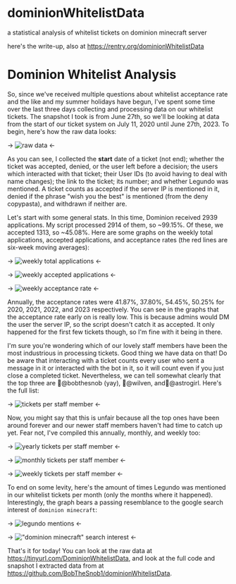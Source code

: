# dominionWhitelistData
a statistical analysis of whitelist tickets on dominion minecraft server

here's the write-up, also at https://rentry.org/dominionWhitelistData

# Dominion Whitelist Analysis

So, since we've received multiple questions about whitelist acceptance rate and the like and my summer holidays have begun, I've spent some time over the last three days collecting and processing data on our whitelist tickets. The snapshot I took is from June 27th, so we'll be looking at data from the start of our ticket system on July 11, 2020 until June 27th, 2023. To begin, here's how the raw data looks:

-> ![raw data](https://media.discordapp.net/attachments/738839493183799318/1124080499732791347/Screenshot_2023-06-29_223947.png) <-

As you can see, I collected the **start** date of a ticket (not end); whether the ticket was accepted, denied, or the user left before a decision; the users which interacted with that ticket; their User IDs (to avoid having to deal with name changes); the link to the ticket; its number; and whether Legundo was mentioned. A ticket counts as accepted if the server IP is mentioned in it, denied if the phrase "wish you the best" is mentioned (from the deny copypasta), and withdrawn if neither are.

Let's start with some general stats. In this time, Dominion received 2939 applications. My script processed 2914 of them, so ~99.15%. Of these, we accepted 1313, so ~45.08%. Here are some graphs on the weekly total applications, accepted applications, and acceptance rates (the red lines are six-week moving averages):

-> ![weekly total applications](https://media.discordapp.net/attachments/738839493183799318/1124080500047355934/Total_Applications_per_Week.png) <-

-> ![weekly accepted applications](https://media.discordapp.net/attachments/738839493183799318/1124080499321741312/Accepted_Applications_per_Week.png) <-

-> ![weekly acceptance rate](https://media.discordapp.net/attachments/738839493183799318/1124080500315803658/Weekly_Acceptance_Rate.png) <-

Annually, the acceptance rates were 41.87%, 37.80%, 54.45%, 50.25% for 2020, 2021, 2022, and 2023 respectively. You can see in the graphs that the acceptance rate early on is really low. This is because admins would DM the user the server IP, so the script doesn't catch it as accepted. It only happened for the first few tickets though, so I'm fine with it being in there.

I'm sure you're wondering which of our lovely staff members have been the most industrious in processing tickets. Good thing we have data on that! Do be aware that interacting with a ticket counts every user who sent a message in it or interacted with the bot in it, so it will count even if you just close a completed ticket. Nevertheless, we can tell somewhat clearly that the top three are 🥇@bobthesnob (yay), 🥈@wilven, and🥉@astrogirl. Here's the full list:

-> ![tickets per staff member](https://media.discordapp.net/attachments/738839493183799318/1124083832937783426/Whitelist_Applications_Processed_per_Staff_Member.png) <-

Now, you might say that this is unfair because all the top ones have been around forever and our newer staff members haven't had time to catch up yet. Fear not, I've compiled this annually, monthly, and weekly too:

-> ![yearly tickets per staff member](https://media.discordapp.net/attachments/738839493183799318/1124083831989878896/Yearly_Whitelist_Applications_Processed_per_Staff_Member.png) <-

-> ![monthly tickets per staff member](https://media.discordapp.net/attachments/738839493183799318/1124083832631607397/Monthly_Whitelist_Applications_Processed_per_Staff_Member.png) <-

-> ![weekly tickets per staff member](https://media.discordapp.net/attachments/738839493183799318/1124083832333815959/Weekly_Whitelist_Applications_Processed_per_Staff_Member.png) <-

To end on some levity, here's the amount of times Legundo was mentioned in our whitelist tickets per month (only the months where it happened). Interestingly, the graph bears a passing resemblance to the google search interest of `dominion minecraft`:

-> ![legundo mentions](https://media.discordapp.net/attachments/738839493183799318/1124083831713058928/Legundo_Mentions_in_Whitelist_Tickets.png) <-

-> !["dominion minecraft" search interest](https://media.discordapp.net/attachments/738839493183799318/1124085874540413008/Screenshot_2023-06-29_231541.png) <-

That's it for today! You can look at the raw data at https://tinyurl.com/DominionWhitelistData, and look at the full code and snapshot I extracted data from at https://github.com/BobTheSnob1/dominionWhitelistData.
